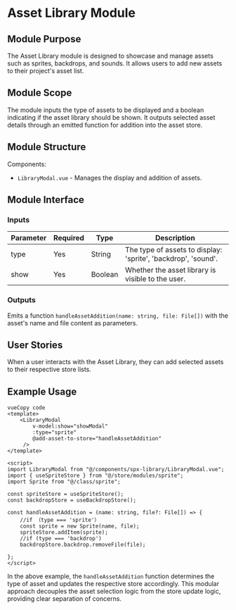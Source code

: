# Asset Library Module

## Module Purpose

The Asset Library module is designed to showcase and manage assets such as sprites, backdrops, and sounds. It allows users to add new assets to their project's asset list.

## Module Scope

The module inputs the type of assets to be displayed and a boolean indicating if the asset library should be shown. It outputs selected asset details through an emitted function for addition into the asset store.

## Module Structure

Components:

- `LibraryModal.vue` - Manages the display and addition of assets.

## Module Interface

### Inputs

| Parameter | Required | Type    | Description                                                  |
| --------- | -------- | ------- | ------------------------------------------------------------ |
| type      | Yes      | String  | The type of assets to display: 'sprite', 'backdrop', 'sound'. |
| show      | Yes      | Boolean | Whether the asset library is visible to the user.            |

### Outputs

Emits a function `handleAssetAddition(name: string, file: File[])` with the asset's name and file content as parameters.

## User Stories

When a user interacts with the Asset Library, they can add selected assets to their respective store lists. 

## Example Usage

```
vueCopy code
<template>
    <LibraryModal
        v-model:show="showModal"
        :type="sprite"
        @add-asset-to-store="handleAssetAddition"
     />
</template>

<script>
import LibraryModal from "@/components/spx-library/LibraryModal.vue";
import { useSpriteStore } from "@/store/modules/sprite";
import Sprite from "@/class/sprite";

const spriteStore = useSpriteStore();
const backdropStore = useBackdropStore();

const handleAssetAddition = (name: string, file?: File[]) => {
    //if （type === 'sprite'）
    const sprite = new Sprite(name, file);
    spriteStore.addItem(sprite);
    //if (type === 'backdrop')
    backdropStore.backdrop.removeFile(file);
    
};
</script>
```

In the above example, the `handleAssetAddition` function determines the type of asset and updates the respective store accordingly. This modular approach decouples the asset selection logic from the store update logic, providing clear separation of concerns.